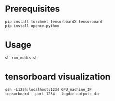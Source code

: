 # Prerequisites
```
pip install torchnet tensorboardX tensorboard
pip install opencv-python
```

# Usage
```
sh run_modis.sh
```

# tensorboard visualization
```
ssh -L1234:localhost:1234 GPU_machine_IP
tensorboard --port 1234 --logdir outputs_dir
```

